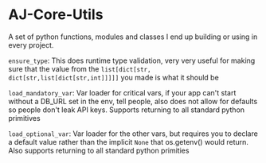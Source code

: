 # AJ-Core-Utils
A set of python functions, modules and classes I end up building or using in every project.


`ensure_type`: This does runtime type validation, very very useful for making sure that the value from the `list[dict[str, dict[str,list[dict[str,int]]]]]` you made is what it should be

`load_mandatory_var`: Var loader for critical vars, if your app can't start without a DB_URL set in the env, tell people, also does not allow for defaults so people don't leak API keys. Supports returning to all standard python primitives

`load_optional_var`: Var loader for the other vars, but requires you to declare a default value rather than the implicit `None` that os.getenv() would return. Also supports returning to all standard python primities